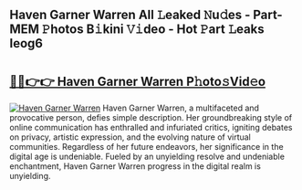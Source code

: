 ## Haven Garner Warren All 𝙻eaked 𝙽u𝚍es - Part-MEM 𝙿hotos B𝚒kini 𝚅𝚒deo - Hot 𝙿art 𝙻eaks Ieog6

# <h2><a href="http://ld5m8sm.urlbe.top/?page=Haven+Garner+Warren">🔗🔗👉👉 Haven Garner Warren P𝚑oto𝚜Vid𝚎o</a></h2>

[![Haven Garner Warren](https://i.imgur.com/eBuTRDB.gif)](http://ld5m8sm.urlbe.top/?page=Haven+Garner+Warren)
Haven Garner Warren, a multifaceted and provocative person, defies simple description. Her groundbreaking style of online communication has enthralled and infuriated critics, igniting debates on privacy, artistic expression, and the evolving nature of virtual communities. Regardless of her future endeavors, her significance in the digital age is undeniable. Fueled by an unyielding resolve and undeniable enchantment, Haven Garner Warren progress in the digital realm is unyielding.
